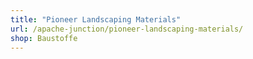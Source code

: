 ```yaml
---
title: "Pioneer Landscaping Materials"
url: /apache-junction/pioneer-landscaping-materials/
shop: Baustoffe
---
```

